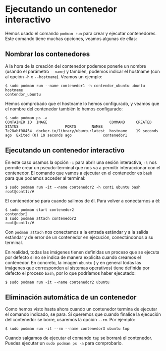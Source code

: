 # Ejecutando un contenedor interactivo

Hemos usado el comando `podman run` para crear y ejecutar contenedores. Este comando tiene muchas opciones, veamos algunas de ellas:

## Nombrar los contenedores

A la hora de la creación del contenedor podemos ponerle un nombre (usando el parámetro `--name`) y también, podemos indicar el hostname (con al opción `-h` o `--hostname`). Veamos un ejemplo:

```
$ sudo podman run --name contenedor1 -h contendor_ubuntu ubuntu hostname
contendor_ubuntu
```

Hemos comprobado que el hostname lo hemos configurado, y veamos que el nombre del contenedor también lo hemos configurado:

```
$ sudo podman ps -a
CONTAINER ID  IMAGE                            COMMAND     CREATED         STATUS                     PORTS       NAMES
7e28abf08454  docker.io/library/ubuntu:latest  hostname    19 seconds ago  Exited (0) 19 seconds ago              contenedor1
```

## Ejecutando un contenedor interactivo

En este caso usamos la opción `-i` para abrir una sesión interactiva, `-t` nos permite crear un pseudo-terminal que nos va a permitir interaccionar con el contenedor. El comando que vamos a ejecutar en el contenedor es `bash` para que podamos acceder al terminal:

```
$ sudo podman run -it --name contenedor2 -h cont1 ubuntu bash 
root@cont1:/#
```

El contenedor se para cuando salimos de él. Para volver a conectarnos a él:

```
$ sudo podman start contenedor2
contendor2
$ sudo podman attach contenedor2
root@cont1:/#
```

Con `podman attach` nos conectamos a la entrada estándar y a la salida estándar y de error de un contenedor en ejecución, conectándonos a su terminal.

En realidad, todas las imágenes tienen definidas un proceso que se ejecuta por defecto si no se indica de manera explicita cuando creamos el contenedor. En concreto, la imagen `ubuntu` ( y en general todas las imágenes que corresponden al sistemas operativos) tiene definida por defecto el proceso `bash`, por lo que podríamos haber ejecutado:

```
$ sudo podman run -it --name contenedor2 ubuntu
```

## Eliminación automática de un contenedor 

Como hemos visto hasta ahora cuando un contenedor termina de ejecutar el comando indicado, se para. Si queremos que cuando finalice la ejecución del contenedor se borre, usaremos la opción `--rm`. Por ejemplo:

```
$ sudo podman run -it --rm --name contenedor3 ubuntu top
```

Cuando salgamos de ejecutar el comando `top` se borrará el contenedor. Puedes ejecutar un `sudo podman ps -a` para comprobarlo.
